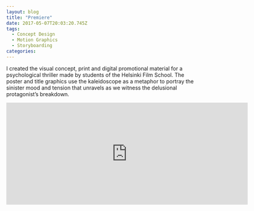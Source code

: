 ```yaml
---
layout: blog
title: "Premiere"
date: 2017-05-07T20:03:20.745Z
tags:
  - Concept Design
  - Motion Graphics
  - Storyboarding
categories:
---
```

I created the visual concept, print and digital promotional material for a psychological thriller made by students of the Helsinki Film School. The poster and title graphics use the kaleidoscope as a metaphor to portray the sinister mood and tension that unravels as we witness the delusional protagonist’s breakdown.

<iframe src="https://player.vimeo.com/video/86459962" width="640" height="270" frameborder="0" webkitallowfullscreen mozallowfullscreen allowfullscreen></iframe>
